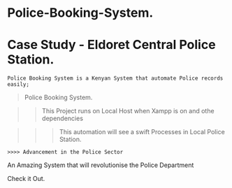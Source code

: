 # Police-Booking-System.


# Case Study - Eldoret Central Police Station. 



    Police Booking System is a Kenyan System that automate Police records easily;









> Police Booking System.

>> This Project runs on Local Host when Xampp is on and othe dependencies

   >>> This automation will see a swift Processes in Local Police Station.

    >>>> Advancement in the Police Sector 
    

An Amazing  System that will revolutionise the Police Department










          
Check it Out.

